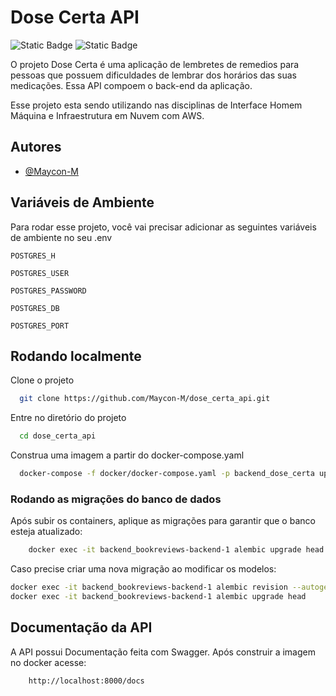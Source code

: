 
# Dose Certa API

![Static Badge](https://img.shields.io/badge/any_text-3.12-blue?style=flat-square&label=Python&labelColor=%232daaff)
![Static Badge](https://img.shields.io/badge/pypi-FastAPI%20v0.115.6-%23038C73?style=flat-square)

O projeto Dose Certa é uma aplicação de lembretes de remedios para pessoas que possuem dificuldades de lembrar dos horários das suas medicações. Essa API compoem o back-end da aplicação.

Esse projeto esta sendo utilizando nas disciplinas de Interface Homem Máquina e Infraestrutura em Nuvem com AWS.

## Autores

- [@Maycon-M](https://github.com/Maycon-M)

## Variáveis de Ambiente

Para rodar esse projeto, você vai precisar adicionar as seguintes variáveis de ambiente no seu .env

`POSTGRES_H`

`POSTGRES_USER`

`POSTGRES_PASSWORD`

`POSTGRES_DB`

`POSTGRES_PORT`

## Rodando localmente

Clone o projeto

```bash
  git clone https://github.com/Maycon-M/dose_certa_api.git
```

Entre no diretório do projeto

```bash
  cd dose_certa_api
```

Construa uma imagem a partir do docker-compose.yaml

```bash
  docker-compose -f docker/docker-compose.yaml -p backend_dose_certa up --build
```

### Rodando as migrações do banco de dados

Após subir os containers, aplique as migrações para garantir que o banco esteja atualizado:

```bash
    docker exec -it backend_bookreviews-backend-1 alembic upgrade head
```

Caso precise criar uma nova migração ao modificar os modelos:

```bash
docker exec -it backend_bookreviews-backend-1 alembic revision --autogenerate -m "descrição da migração"
docker exec -it backend_bookreviews-backend-1 alembic upgrade head
```

## Documentação da API

A API possui Documentação feita com Swagger. Após construir a imagem no docker acesse:

``` bash
    http://localhost:8000/docs
```
